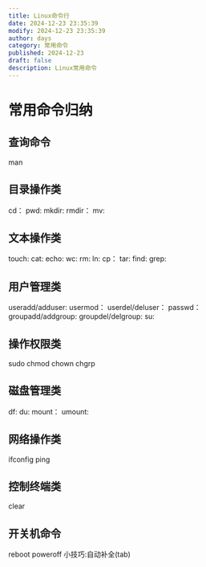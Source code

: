 ```yaml
---
title: Linux命令行
date: 2024-12-23 23:35:39
modify: 2024-12-23 23:35:39
author: days
category: 常用命令
published: 2024-12-23
draft: false
description: Linux常用命令
---
```


# 常用命令归纳
## 查询命令
man
## 目录操作类
cd：
pwd:
mkdir:
rmdir：
mv:
## 文本操作类
touch:
cat:
echo:
wc:
rm:
ln:
cp：
tar:
find:
grep:
## 用户管理类
useradd/adduser:
usermod：
userdel/deluser：
passwd：
groupadd/addgroup:
groupdel/delgroup:
su:
## 操作权限类
sudo
chmod
chown
chgrp
## 磁盘管理类
df:
du:
mount：
umount:
## 网络操作类
ifconfig
ping
## 控制终端类
clear
## 开关机命令
reboot
poweroff
小技巧:自动补全(tab)
